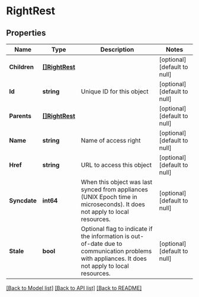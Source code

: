 # RightRest

## Properties
Name | Type | Description | Notes
------------ | ------------- | ------------- | -------------
**Children** | [**[]RightRest**](RightRest.md) |  | [optional] [default to null]
**Id** | **string** | Unique ID for this object | [optional] [default to null]
**Parents** | [**[]RightRest**](RightRest.md) |  | [optional] [default to null]
**Name** | **string** | Name of access right | [optional] [default to null]
**Href** | **string** | URL to access this object | [optional] [default to null]
**Syncdate** | **int64** | When this object was last synced from appliances (UNIX Epoch time in microseconds). It does not apply to local resources. | [optional] [default to null]
**Stale** | **bool** | Optional flag to indicate if the information is out-of-date due to communication problems with appliances. It does not apply to local resources. | [optional] [default to null]

[[Back to Model list]](../README.md#documentation-for-models) [[Back to API list]](../README.md#documentation-for-api-endpoints) [[Back to README]](../README.md)

